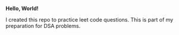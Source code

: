 <b><h>Hello, World! </b> <br>

I created this repo to practice leet code questions.
This is part of my preparation for DSA problems.